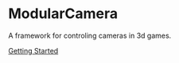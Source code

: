 # ModularCamera

A framework for controling cameras in 3d games.

[Getting Started](docs/getting_started.md)

